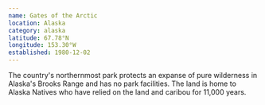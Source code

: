 ```yaml
---
name: Gates of the Arctic
location: Alaska
category: alaska
latitude: 67.78°N
longitude: 153.30°W
established: 1980-12-02
---
```


The country's northernmost park protects an expanse of pure wilderness in Alaska's Brooks Range and has no park facilities. The land is home to Alaska Natives who have relied on the land and caribou for 11,000 years.
